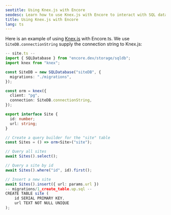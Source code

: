 ```yaml
---
seotitle: Using Knex.js with Encore
seodesc: Learn how to use Knex.js with Encore to interact with SQL databases.
title: Using Knex.js with Encore
lang: ts
---
```


Here is an example of using [Knex.js](http://knexjs.org/) with Encore.ts. We use `SiteDB.connectionString` supply the connection string to Knex.js:

```ts
-- site.ts --
import { SQLDatabase } from "encore.dev/storage/sqldb";
import knex from "knex";

const SiteDB = new SQLDatabase("siteDB", {
  migrations: "./migrations",
});

const orm = knex({
  client: "pg",
  connection: SiteDB.connectionString,
});

export interface Site {
  id: number;
  url: string;
}

// Create a query builder for the "site" table
const Sites = () => orm<Site>("site");

// Query all sites
await Sites().select();

// Query a site by id
await Sites().where("id", id).first();

// Insert a new site
await Sites().insert({ url: params.url })
-- migrations/1_create_table.up.sql --
CREATE TABLE site (
    id SERIAL PRIMARY KEY,
    url TEXT NOT NULL UNIQUE
);
```